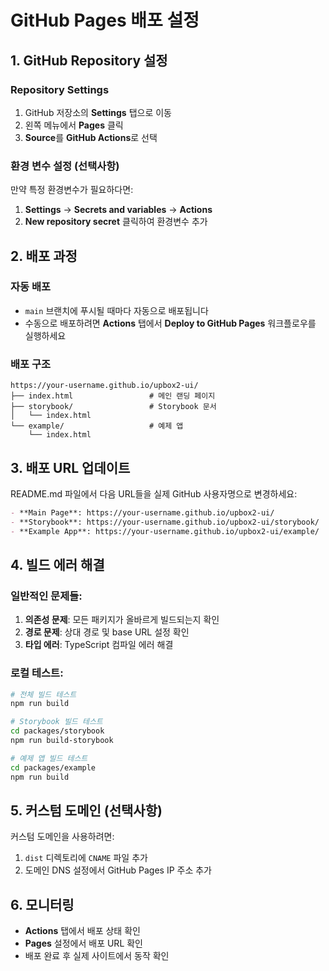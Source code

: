 # GitHub Pages 배포 설정

## 1. GitHub Repository 설정

### Repository Settings
1. GitHub 저장소의 **Settings** 탭으로 이동
2. 왼쪽 메뉴에서 **Pages** 클릭
3. **Source**를 **GitHub Actions**로 선택

### 환경 변수 설정 (선택사항)
만약 특정 환경변수가 필요하다면:
1. **Settings** → **Secrets and variables** → **Actions**
2. **New repository secret** 클릭하여 환경변수 추가

## 2. 배포 과정

### 자동 배포
- `main` 브랜치에 푸시될 때마다 자동으로 배포됩니다
- 수동으로 배포하려면 **Actions** 탭에서 **Deploy to GitHub Pages** 워크플로우를 실행하세요

### 배포 구조
```
https://your-username.github.io/upbox2-ui/
├── index.html                 # 메인 랜딩 페이지
├── storybook/                 # Storybook 문서
│   └── index.html
└── example/                   # 예제 앱
    └── index.html
```

## 3. 배포 URL 업데이트

README.md 파일에서 다음 URL들을 실제 GitHub 사용자명으로 변경하세요:

```markdown
- **Main Page**: https://your-username.github.io/upbox2-ui/
- **Storybook**: https://your-username.github.io/upbox2-ui/storybook/
- **Example App**: https://your-username.github.io/upbox2-ui/example/
```

## 4. 빌드 에러 해결

### 일반적인 문제들:
1. **의존성 문제**: 모든 패키지가 올바르게 빌드되는지 확인
2. **경로 문제**: 상대 경로 및 base URL 설정 확인
3. **타입 에러**: TypeScript 컴파일 에러 해결

### 로컬 테스트:
```bash
# 전체 빌드 테스트
npm run build

# Storybook 빌드 테스트
cd packages/storybook
npm run build-storybook

# 예제 앱 빌드 테스트
cd packages/example
npm run build
```

## 5. 커스텀 도메인 (선택사항)

커스텀 도메인을 사용하려면:
1. `dist` 디렉토리에 `CNAME` 파일 추가
2. 도메인 DNS 설정에서 GitHub Pages IP 주소 추가

## 6. 모니터링

- **Actions** 탭에서 배포 상태 확인
- **Pages** 설정에서 배포 URL 확인
- 배포 완료 후 실제 사이트에서 동작 확인
